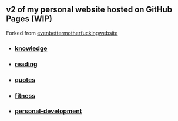 ## v2 of my personal website hosted on GitHub Pages (WIP)

Forked from [evenbettermotherfuckingwebsite](https://github.com/setetres/evenbettermotherfuckingwebsite)


- ### [knowledge](https://github.com/gdmoney/knowledge)

- ### [reading](https://github.com/gdmoney/reading)

- ### [quotes](https://github.com/gdmoney/quotes)

- ### [fitness](https://github.com/gdmoney/fitness)

- ### [personal-development](https://github.com/gdmoney/personal-development)
